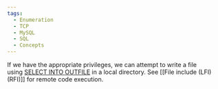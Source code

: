 ```yaml
---
tags:
  - Enumeration
  - TCP
  - MySQL
  - SQL
  - Concepts
---
```

If we have the appropriate privileges, we can attempt to write a file using [SELECT INTO OUTFILE](https://mariadb.com/kb/en/select-into-outfile/) in a local directory. See [[File include (LFI) (RFI)]] for remote code execution.
